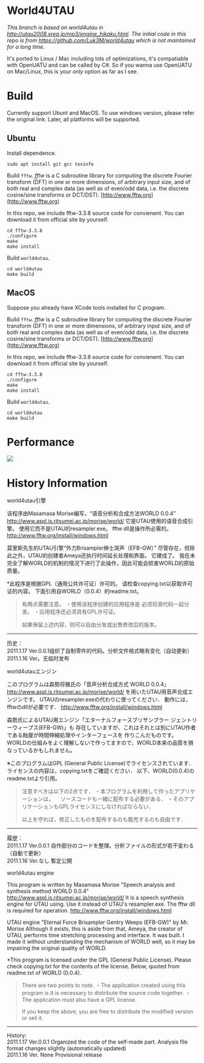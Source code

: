 # World4UTAU

*This branch is based on world4utau in http://utau2008.xrea.jp/mp3/engine_hikaku.html. The initial code in this repo is from https://github.com/Luk3M/world4utau which is not maintained for a long time.*

It's ported to Linux / Mac including lots of optimizations, it's compatiable with OpenUATU and can be called by C#. So if you wanna use OpenUATU on Mac/Linux, this is your *only* option as far as I see.

# Build
Currently support Ubunt and MacOS. To use windows version, please refer the original link.
Later, all platforms will be supported.

## Ubuntu
Install dependence.

`sudo apt install git gcc texinfo`

Build `fftw`. 
*fftw* is a C subroutine library for computing the discrete Fourier transform (DFT) in one or more dimensions, of arbitrary input size, and of both real and complex data (as well as of even/odd data, i.e. the discrete cosine/sine transforms or DCT/DST). [http://www.fftw.org](http://www.fftw.org)

In this repo, we include fftw-3.3.8 source code for convienent. You can download it from official site by yourself.
```
cd fftw-3.3.8
./configure
make
make install
```

Build `world4utau`.
```
cd world4utau
make build
```

## MacOS

Suppose you already have XCode tools installed for C program.

Build `fftw`. 
*fftw* is a C subroutine library for computing the discrete Fourier transform (DFT) in one or more dimensions, of arbitrary input size, and of both real and complex data (as well as of even/odd data, i.e. the discrete cosine/sine transforms or DCT/DST). [http://www.fftw.org](http://www.fftw.org)

In this repo, we include fftw-3.3.8 source code for convienent. You can download it from official site by yourself.
```
cd fftw-3.3.8
./configure
make
make install
```

Build `world4utau`.
```
cd world4utau
make build
```

# Performance
![](https://github.com/xrdavies/world4utau/blob/master/docs/valgrind.png?raw=true)

# History Information
world4utau引擎

该程序由Masamasa Morise编写，“语音分析和合成方法WORLD 0.0.4”
http://www.aspl.is.ritsumei.ac.jp/morise/world/
它是UTAU使用的语音合成引擎。
使用它而不是UTAU的resampler.exe。
fftw dll是操作所必需的。
http://www.fftw.org/install/windows.html

莫里斯先生的UTAU引擎“外力Brisampler绅士哭声（EFB-GW）”
尽管存在，但除此之外，UTAU的创建者Ameya还执行时间延长处理和界面。
它建成了。
我在未完全了解WORLD的机制的情况下进行了此操作，因此可能会损害WORLD的原始质量。

*此程序是根据GPL（通用公共许可证）许可的。
请检查copying.txt以获取许可证的内容。
下面引用自WORLD（0.0.4）的readme.txt。
>有两点需要注意。
> ・使用该程序创建的应用程序是
>必须将源代码一起分发。
> ・应用程序还必须具有GPL许可证。
>
>如果保留上述内容，则可以自由分发或出售修改后的版本。

--------
历史：  
2011.1.17 Ver.0.0.1组织了自制零件的代码。分析文件格式略有变化（自动更新）  
2011.1.16 Ver。无临时发布  


world4utauエンジン

このプログラムは森勢将雅氏の「音声分析合成方式 WORLD 0.0.4」
http://www.aspl.is.ritsumei.ac.jp/morise/world/
を用いたUTAU用音声合成エンジンです。
UTAUのresampler.exeの代わりに使ってください．
動作には，fftwのdllが必要です．
http://www.fftw.org/install/windows.html

森勢氏によるUTAU用エンジン「エターナルフォースブリサンプラー ジェントリーウィープス(EFB-GW)」も
存在していますが、これはそれとは別にUTAU作者である飴屋が時間伸縮処理やインターフェースを
作りこんだものです。
WORLDの仕組みをよく理解しないで作ってますので、WORLD本来の品質を損なっているかもしれません。

※このプログラムはGPL (General Public License)でライセンスされています．
ライセンスの内容は，copying.txtをご確認ください．
以下、WORLD(0.0.4)のreadme.txtより引用。
> 注意すべきは以下の2点です．
> ・本プログラムを利用して作ったアプリケーションは，
> 　ソースコードも一緒に配布する必要がある．
> ・そのアプリケーションもGPLライセンスにしなければならない．
> 
> 以上を守れば，修正したものを配布するのも販売するのも自由です．

--------
履歴：  
2011.1.17 Ver.0.0.1  自作部分のコードを整理。分析ファイルの形式が若干変わる（自動で更新）  
2011.1.16 Ver.なし   暫定公開  


world4utau engine

This program is written by Masamasa Morise "Speech analysis and synthesis method WORLD 0.0.4"
http://www.aspl.is.ritsumei.ac.jp/morise/world/
It is a speech synthesis engine for UTAU using.
Use it instead of UTAU's resampler.exe.
The fftw dll is required for operation.
http://www.fftw.org/install/windows.html

UTAU engine "Eternal Force Brisampler Gentry Weeps (EFB-GW)" by Mr. Morise
Although it exists, this is aside from that, Ameya, the creator of UTAU, performs time stretching processing and interface.
It was built.
I made it without understanding the mechanism of WORLD well, so it may be impairing the original quality of WORLD.

*This program is licensed under the GPL (General Public License).
Please check copying.txt for the contents of the license.
Below, quoted from readme.txt of WORLD (0.0.4).
> There are two points to note.
> ・The application created using this program is
> It is necessary to distribute the source code together.
> ・The application must also have a GPL license.
>
> If you keep the above, you are free to distribute the modified version or sell it.

--------
History:  
2011.1.17 Ver.0.0.1 Organized the code of the self-made part. Analysis file format changes slightly (automatically updated)  
2011.1.16 Ver. None Provisional release  
